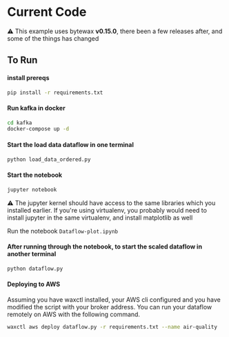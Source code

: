 # Current Code

:warning: This example uses bytewax **v0.15.0**, there been a few releases after, and some of the things has changed

## To Run

#### install prereqs

```sh
pip install -r requirements.txt
```

#### Run kafka in docker

```sh
cd kafka
docker-compose up -d
```

#### Start the load data dataflow in one terminal

```sh
python load_data_ordered.py
```

#### Start the notebook

```sh
jupyter notebook
```

:warning: The jupyter kernel should have access to the same libraries which you installed earlier. If you're using virtualenv, you probably would need to install jupyter in the same virtualenv, and install matplotlib as well

Run the notebook `Dataflow-plot.ipynb`


#### After running through the notebook, to start the scaled dataflow in another terminal

```sh
python dataflow.py
```

#### Deploying to AWS

Assuming you have waxctl installed, your AWS cli configured and you have modified the script with your broker address. You can run your dataflow remotely on AWS with the following command.

```sh
waxctl aws deploy dataflow.py -r requirements.txt --name air-quality
```
